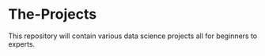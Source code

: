 # The-Projects
This repository will contain various data science projects all for beginners to experts.

